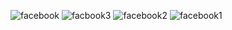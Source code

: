 
![facebook](https://user-images.githubusercontent.com/76879119/140099749-59b3f5e9-3f38-4f81-838a-867d005dabea.png)
![facbook3](https://user-images.githubusercontent.com/76879119/140099758-3b1da71d-7d9b-400d-8554-3ad54373f0e4.png)
![facebook2](https://user-images.githubusercontent.com/76879119/140099760-53554592-e5a3-4cc3-898f-fd93ad407160.png)
![facebook1](https://user-images.githubusercontent.com/76879119/140099764-6bd6216b-a187-446c-92af-ee2b7b518cff.png)
